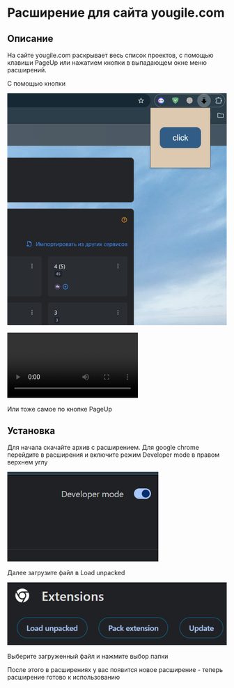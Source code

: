 # Расширение для сайта yougile.com

## **Описание**

На сайте yougile.com раскрывает весь список проектов, с помощью клавиши PageUp или нажатием кнопки в выпадающем окне меню расширений.

С помощью кнопки

![alt text](img/image.png)


![My GIF](https://github.com/ivan-os07/rokiExt/blob/main/vid/video.mp4)

Или тоже самое по кнопке PageUp

## **Установка**

Для начала скачайте архив с расширением. Для google chrome перейдите в расширения и включите режим Developer mode в правом верхнем углу

![alt text](img/image-1.png)

Далее загрузите файл в Load unpacked

![alt text](img/image-2.png)

Выберите загруженный файл и нажмите выбор папки

После этого в расширениях у вас появится новое расширение - теперь расширение готово к использованию
